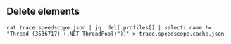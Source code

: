 
## Delete elements 

```
cat trace.speedscope.json | jq 'del(.profiles[] | select(.name != "Thread (3536717) (.NET ThreadPool)"))' > trace.speedscope.cache.json

```
